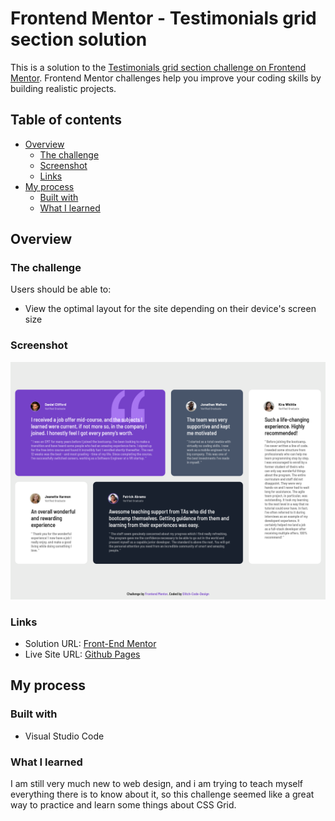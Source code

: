 # Frontend Mentor - Testimonials grid section solution

This is a solution to the [Testimonials grid section challenge on Frontend Mentor](https://www.frontendmentor.io/challenges/testimonials-grid-section-Nnw6J7Un7). Frontend Mentor challenges help you improve your coding skills by building realistic projects. 

## Table of contents

- [Overview](#overview)
  - [The challenge](#the-challenge)
  - [Screenshot](#screenshot)
  - [Links](#links)
- [My process](#my-process)
  - [Built with](#built-with)
  - [What I learned](#what-i-learned)

## Overview

### The challenge

Users should be able to:

- View the optimal layout for the site depending on their device's screen size

### Screenshot

![](./img/preview.png)

### Links

- Solution URL: [Front-End Mentor](https://www.frontendmentor.io/profile/Glitch-Code-Design)
- Live Site URL: [Github Pages](https://glitch-code-design.github.io/Front-End-Mentor-Testimonial-Grid-Challenge/)

## My process

### Built with

- Visual Studio Code

### What I learned

I am still very much new to web design, and i am trying to teach myself everything there is to know about it, so this challenge seemed like a great way to practice and learn some things about CSS Grid.